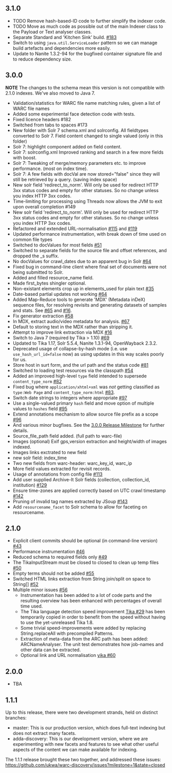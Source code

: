 3.1.0
-----

* TODO Remove hash-based-ID code to further simplify the indexer code.
* TODO Move as much code as possible out of the main Indexer class to the Payload or Text analyser classes.
* Separate Standard and 'Kitchen Sink' build. [#183](https://github.com/ukwa/webarchive-discovery/issues/183)
* Switch to using `java.util.ServiceLoader` pattern so we can manage build artefacts and dependencies more easily.
* Update to Nanite 1.3.2-94 for the bugfixed container signature file and to reduce dependency size.


3.0.0
-----

**NOTE** The changes to the schema mean this version is not compatible with 2.1.0 indexes. We've also moved to Java 7.
* Validation/statistics for WARC file name matching rules, given a list of WARC file names 
* Added some experimental face detection code with tests.
* Fixed licence headers #182
* Switched from tabs to spaces #173
* New folder with  Solr 7 schema.xml and solrconfig. All fieldtypes converted to Solr 7. Field content changed to single valued (only in this folder)
* Solr 7: highlight component added on field content.
* Solr 7: solrconfig.xml Improved ranking and search in a few more fields with boost.
* Solr 7: Tweaking of merge/memory parameters etc. to improve performance. (most on index time).
* Solr 7: A few fields with docVal are now stored="false" since they will still be retrieved by a query. (saving index space)
* New solr field 'redirect_to_norm'. Will only be used for redirect HTTP 3xx status codes and empty for other statuses. So no change unless you index HTTP 3xx codes. 
* Time-limiting for processing using Threads now allows the JVM to exit upon overall completion #149
* New solr field 'redirect_to_norm'. Will only be used for redirect HTTP 3xx status codes and empty for other statuses. So no change unless you index HTTP 3xx codes.
* Refactored and extended URL-normalisation [#115](https://github.com/ukwa/webarchive-discovery/issues/115) and [#119](https://github.com/ukwa/webarchive-discovery/issues/119)
* Updated performance instrumentation, with break down of time used on common file types
* Switched to docValues for most fields [#51](https://github.com/ukwa/webarchive-discovery/issues/51)
* Switched to separate fields for the source file and offset references, and dropped the _s suffix.
* No docValues for crawl_dates due to an apparent bug in Solr [#64](https://github.com/ukwa/webarchive-discovery/issues/64)
* Fixed bug in command-line client where final set of documents were not being submitted to Solr.
* Added and filled resource_name field.
* Made first_bytes shingler optional.
* Non-existant elements crop up in elements_used for plain text [#35](https://github.com/ukwa/webarchive-discovery/issues/35)
* Date-based partial updates not working [#64](https://github.com/ukwa/webarchive-discovery/issues/64)
* Added Map-Reduce tools to generate 'MDX' (Metadata inDeX) sequence files, for resolving revisits and generating datasets of samples and stats. See [#65](https://github.com/ukwa/webarchive-discovery/issues/65) and [#16](https://github.com/ukwa/webarchive-discovery/issues/16).
* Fix generator extraction [#58](https://github.com/ukwa/webarchive-discovery/issues/58)
* In MDX, extract audio/video metadata for analysis. [#67](https://github.com/ukwa/webarchive-discovery/issues/67)
* Default to storing text in the MDX rather than stripping it.
* Attempt to improve link extraction via MDX  [#16](https://github.com/ukwa/webarchive-discovery/issues/16)
* Switch to Java 7 (required by Tika > 1.10) [#69](https://github.com/ukwa/webarchive-discovery/issues/69)
* Updated to Tika 1.17, Solr 5.5.4, Nanite 1.3.1-94, OpenWayback 2.3.2.
* Deprecated usage of collapse-by-hash mode (i.e. use `use_hash_url_id=false` now) as using updates in this way scales poorly for us.
* Store host in surt form, and the url path and the status code [#81](https://github.com/ukwa/webarchive-discovery/issues/81)
* Switched to loading test resources via the classpath [#54](https://github.com/ukwa/webarchive-discovery/issues/54)
* Added an improved high-level `type` field intended to supersede `content_type_norm` [#82](https://github.com/ukwa/webarchive-discovery/issues/82)
* Fixed bug where `application/xhtml+xml` was _not_ getting classified as `type:Web Page` and `content_type_norm:html` [#83](https://github.com/ukwa/webarchive-discovery/issues/83).
* Switch date strings to integers where appropriate [#97](https://github.com/ukwa/webarchive-discovery/issues/97)
* Use a single-valued primary `hash` field and move option of multiple values to `hashes` field [#95](https://github.com/ukwa/webarchive-discovery/issues/95)
* Extend annotations mechanism to allow source file prefix as a scope [#96](https://github.com/ukwa/webarchive-discovery/pull/96)
* And various minor bugfixes. See the [3.0.0 Release Milestone](https://github.com/ukwa/webarchive-discovery/milestone/6) for further details.
* Source_file_path field added. (full path to warc-file)
* Images (optional) Exif gps,version extraction and height/width  of images indexed.
* Images links exctrated to new field
* new solr field: index_time
* Two new fields from warc-header: warc_key_id, warc_ip
* More field values extracted for revisit records.
* Usage of annotations from config file [#113](https://github.com/ukwa/webarchive-discovery/issues/113)
* Add user supplied Archive-It Solr fields (collection, collection_id, institution) [#129](https://github.com/ukwa/webarchive-discovery/pull/129)
* Ensure time-zones are applied correctly based on UTC crawl timestamp [#142](https://github.com/ukwa/webarchive-discovery/issues/142)
* Pruning of invalid tag names extracted by JSoup [#143](https://github.com/ukwa/webarchive-discovery/issues/143)
* Add `resourcename_facet` to Solr schema to allow for faceting on resourcename.

2.1.0
-----

* Explicit client commits should be optional (in command-line version) [#43](https://github.com/ukwa/webarchive-discovery/pull/43)
* Performance instrumentation [#46](https://github.com/ukwa/webarchive-discovery/pull/46)
* Reduced schema to required fields only [#49](https://github.com/ukwa/webarchive-discovery/pull/49)
* The TikaInputStream must be closed to closed to clean up temp files [#50](https://github.com/ukwa/webarchive-discovery/pull/50)
* Empty terms should not be added [#55](https://github.com/ukwa/webarchive-discovery/pull/55)
* Switched HTML links extraction from String join/split on space to String[] [#52](https://github.com/ukwa/webarchive-discovery/pull/52)
* Multiple minor issues [#56](https://github.com/ukwa/webarchive-discovery/pull/56)
  * Instrumentation has been added to a lot of code parts and the resulting overview has been enhanced with percentages of overall time used.
  * The Tika language detection speed improvement [Tika #29](https://github.com/apache/tika/pull/29) has been temporarily copied in order to benefit from the speed without having to use the yet-unreleased Tika 1.8.
  * Some trivial speed-improvements were added by replacing String.replaceAll with precompiled Patterns.
  * Extraction of meta-data from the ARC path has been added: ARCNameAnalyser. The unit test demonstrates how job-names and other data can be extracted.
  * Optional link and URL normalisation [yika #60](https://github.com/ukwa/webarchive-discovery/pull/60)

2.0.0
-----

* TBA

1.1.1
-----
Up to this release, there were two development strands, held on distinct branches:

* master: This is our production version, which does full-text indexing but does not extract many facets.
* adda-discovery: This is our development version, where we are experimenting with new facets and features to see what other useful aspects of the content we can make available for indexing.

The 1.1.1 release brought these two together, and addressed these issues: https://github.com/ukwa/warc-discovery/issues?milestone=1&state=closed


